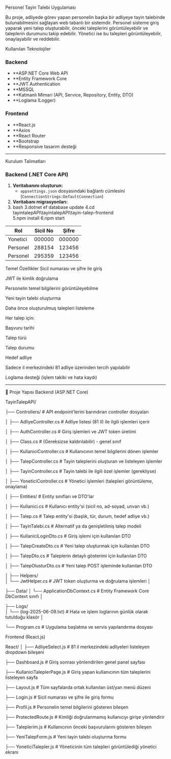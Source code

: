 Personel Tayin Talebi Uygulaması

Bu proje, adliyede görev yapan personelin başka bir adliyeye tayin talebinde bulunabilmesini sağlayan web tabanlı bir sistemdir.
 Personel sisteme giriş yaparak yeni talep oluşturabilir, önceki taleplerini görüntüleyebilir ve taleplerin durumunu takip edebilir.
Yönetici ise bu talepleri görüntüleyebilir, onaylayabilir ve reddebilir.

 

 Kullanılan Teknolojiler

### Backend
- **ASP.NET Core Web API
- **Entity Framework Core
- **JWT Authentication
- **MSSQL
- **Katmanlı Mimari (API, Service, Repository, Entity, DTO)
- **Loglama ILogger)

### Frontend
- **React.js
- **Axios
- **React Router
- **Bootstrap
- **Responsive tasarım desteği

---

 Kurulum Talimatları

### Backend (.NET Core API)

1. **Veritabanını oluşturun:**
   - `appsettings.json` dosyasındaki bağlantı cümlesini (`ConnectionStrings:DefaultConnection`) 
2. **Veritabanı migrasyonları:**
3. bash
3.dotnet ef database update
4.cd tayintalepAPI\tayintalepAPI\tayin-talep-frontend\
5.npm install
6.npm start



| Rol      | Sicil No | Şifre  |
| -------- | -------- | ------ |
| Yonetici | 000000   | 000000 |
| Personel | 288154   | 123456 |
| Personel | 295359   | 123456 |



 Temel Özellikler
Sicil numarası ve şifre ile giriş

JWT ile kimlik doğrulama

Personelin temel bilgilerini görüntüleyebilme

Yeni tayin talebi oluşturma

Daha önce oluşturulmuş talepleri listeleme

Her talep için:

Başvuru tarihi

Talep türü

Talep durumu

Hedef adliye

Sadece il merkezindeki 81 adliye üzerinden tercih yapılabilir

Loglama desteği (işlem takibi ve hata kaydı)


----------------------------------------------------------------------

📁 Proje Yapısı
 Backend (ASP.NET Core)

TayinTalepAPI/

├── Controllers/                    # API endpoint'lerini barındıran controller dosyaları

│   ├── AdliyeController.cs         # Adliye listesi (81 il) ile ilgili işlemleri içerir

│   ├── AuthController.cs           # Giriş işlemleri ve JWT token üretimi

│   ├── Class.cs                    # (Gereksizse kaldırılabilir) - genel sınıf

│   ├── KullaniciController.cs      # Kullanıcının temel bilgilerini dönen işlemler

│   ├── TalepController.cs          # Tayin taleplerini oluşturan ve listeleyen işlemler

│   ├── TayinController.cs          # Tayin talebi ile ilgili özel işlemler (gerekliyse)

│   ├── YoneticiController.cs       # Yönetici işlemleri (talepleri görüntüleme, onaylama)

│
├── Entities/                       # Entity sınıfları ve DTO'lar

│   ├── Kullanici.cs                # Kullanıcı entity'si (sicil no, ad-soyad, unvan vb.)

│   ├── Talep.cs                    # Talep entity'si (başlık, tür, durum, hedef adliye vb.)

│   ├── TayinTalebi.cs             # Alternatif ya da genişletilmiş talep modeli

│   ├── KullaniciLoginDto.cs       # Giriş işlemi için kullanılan DTO

│   ├── TalepCreateDto.cs          # Yeni talep oluşturmak için kullanılan DTO

│   ├── TalepDto.cs                # Taleplerin detaylı gösterimi için kullanılan DTO

│   ├── TalepOlusturDto.cs         # Yeni talep POST işleminde kullanılan DTO

│
├── Helpers/                        
│   └── JwtHelper.cs               # JWT token oluşturma ve doğrulama işlemleri
│

├── Data/
│   └── ApplicationDbContext.cs    # Entity Framework Core DbContext sınıfı
│

├── Logs/                          
│   └── (log-2025-06-09.txt)       # Hata ve işlem loglarının günlük olarak tutulduğu klasör
│

└── Program.cs                     # Uygulama başlatma ve servis yapılandırma dosyası

 Frontend (React.js)

React/
│
├── AdliyeSelect.js                # 81 il merkezindeki adliyeleri listeleyen dropdown bileşeni

├── Dashboard.js                   # Giriş sonrası yönlendirilen genel panel sayfası

├── KullaniciTaleplerPage.js       # Giriş yapan kullanıcının tüm taleplerini listeleyen sayfa

├── Layout.js                      # Tüm sayfalarda ortak kullanılan üst/yan menü düzeni

├── Login.js                       # Sicil numarası ve şifre ile giriş formu

├── Profil.js                      # Personelin temel bilgilerini gösteren bileşen

├── ProtectedRoute.js              # Kimliği doğrulanmamış kullanıcıyı girişe yönlendirir

├── Taleplerim.js                  # Kullanıcının önceki başvurularını gösteren bileşen

├── YeniTalepForm.js               # Yeni tayin talebi oluşturma formu

├── YoneticiTalepler.js            # Yöneticinin tüm talepleri görüntülediği yönetici ekranı

